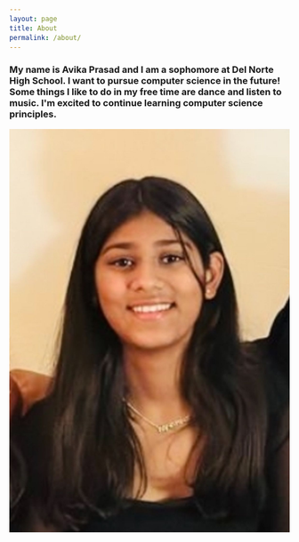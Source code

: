 ```yaml
---
layout: page
title: About
permalink: /about/
---
```


<h3> My name is Avika Prasad and I am a sophomore at Del Norte High School. I want to pursue computer science in the future! Some things I like to do in my free time are dance and listen to music. I'm excited to continue learning computer science principles.</h3>

<img src="me.png"> </img>
